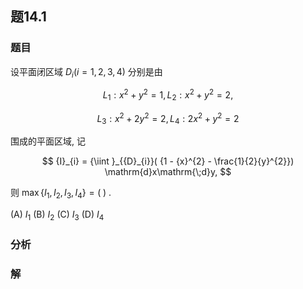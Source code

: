 ## 题14.1
### 题目
设平面闭区域 ${D}_{i}( {i = 1,2,3,4})$ 分别是由

$$
{L}_{1} : {x}^{2} + {y}^{2} = 1,{L}_{2} : {x}^{2} + {y}^{2} = 2,
$$

$$
{L}_{3} : {x}^{2} + 2{y}^{2} = 2,{L}_{4} : 2{x}^{2} + {y}^{2} = 2
$$

围成的平面区域, 记

$$
{I}_{i} = {\iint }_{{D}_{i}}( {1 - {x}^{2} - \frac{1}{2}{y}^{2}}) \mathrm{d}x\mathrm{\;d}y,
$$

则 $\max \{  {{I}_{1},{I}_{2},{I}_{3},{I}_{4}}\}   = ( \;)$ .

(A) ${I}_{1}$ (B) ${I}_{2}$ (C) ${I}_{3}$ (D) ${I}_{4}$
### 分析

### 解